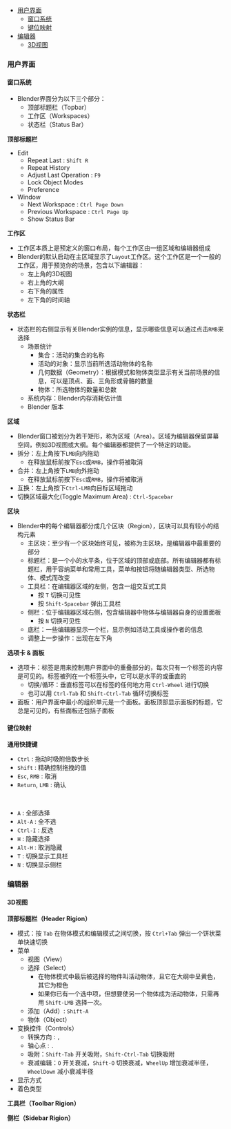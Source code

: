 <!-- TOC -->

- [用户界面](#用户界面)
  - [窗口系统](#窗口系统)
  - [键位映射](#键位映射)
- [编辑器](#编辑器)
  - [3D视图](#3d视图)

<!-- /TOC -->




### 用户界面
#### 窗口系统
- Blender界面分为以下三个部分：
  - 顶部标题栏（Topbar）
  - 工作区（Workspaces）
  - 状态栏（Status Bar）

**顶部标题栏**
- Edit
  - Repeat Last : `Shift R`
  - Repeat History
  - Adjust Last Operation : `F9`
  - Lock Object Modes
  - Preference
- Window
  - Next Workspace : `Ctrl Page Down`
  - Previous Workspace : `Ctrl Page Up`
  - Show Status Bar

**工作区**
- 工作区本质上是预定义的窗口布局，每个工作区由一组区域和编辑器组成
- Blender的默认启动在主区域显示了`Layout`工作区。这个工作区是一个一般的工作区，用于预览你的场景，包含以下编辑器：
  - 左上角的3D视图
  - 右上角的大纲
  - 右下角的属性
  - 左下角的时间轴

**状态栏**
- 状态栏的右侧显示有关Blender实例的信息，显示哪些信息可以通过点击`RMB`来选择
  - 场景统计
    - 集合：活动的集合的名称
    - 活动的对象：显示当前所选活动物体的名称
    - 几何数据（Geometry）：根据模式和物体类型显示有关当前场景的信息，可以是顶点、面、三角形或骨骼的数量
    - 物体：所选物体的数量和总数
  - 系统内存：Blender内存消耗估计值
  - Blender 版本

**区域**
- Blender窗口被划分为若干矩形，称为区域（Area）。区域为编辑器保留屏幕空间，例如3D视图或大纲。每个编辑器都提供了一个特定的功能。
- 拆分：左上角按下`LMB`向内拖动
  - 在释放鼠标前按下`Esc`或`RMB`，操作将被取消
- 合并：左上角按下`LMB`向外拖动
  - 在释放鼠标前按下`Esc`或`RMB`，操作将被取消
- 互换：左上角按下`Ctrl-LMB`向目标区域拖动
- 切换区域最大化(Toggle Maximum Area) : `Ctrl-Spacebar`

**区块**
- Blender中的每个编辑器都分成几个区块（Region），区块可以具有较小的结构元素
  - 主区块：至少有一个区块始终可见，被称为主区块，是编辑器中最重要的部分
  - 标题栏：是一个小的水平条，位于区域的顶部或底部。所有编辑器都有标题栏，用于容纳菜单和常用工具，菜单和按钮将随编辑器类型、所选物体、模式而改变
  - 工具栏：在编辑器区域的左侧，包含一组交互式工具
    - 按 `T` 切换可见性
    - 按 `Shift-Spacebar` 弹出工具栏
  - 侧栏：位于编辑器区域右侧，包含编辑器中物体与编辑器自身的设置面板
    - 按 `N` 切换可见性
  - 底栏：一些编辑器显示一个栏，显示例如活动工具或操作者的信息
  - 调整上一步操作：出现在左下角

**选项卡 & 面板**
- 选项卡：标签是用来控制用户界面中的重叠部分的，每次只有一个标签的内容是可见的。标签被列在一个标签头中，它可以是水平的或垂直的
  - 切换/循环：垂直标签可以在标签的任何地方用 `Ctrl-Wheel` 进行切换
  - 也可以用 `Ctrl-Tab` 和 `Shift-Ctrl-Tab` 循环切换标签
- 面板：用户界面中最小的组织单元是一个面板。面板顶部显示面板的标题，它总是可见的，有些面板还包括子面板



#### 键位映射
**通用快捷键**
- `Ctrl` : 拖动时吸附倍数步长
- `Shift` : 精确控制拖拽的值
- `Esc`, `RMB` : 取消
- `Return`, `LMB` : 确认
<br>

- `A` : 全部选择
- `Alt-A` : 全不选
- `Ctrl-I` : 反选
- `H` : 隐藏选择
- `Alt-H` : 取消隐藏
- `T` : 切换显示工具栏
- `N` : 切换显示侧栏



### 编辑器
#### 3D视图
**顶部标题栏（Header Rigion）**
- 模式：按 `Tab` 在物体模式和编辑模式之间切换，按 `Ctrl+Tab` 弹出一个饼状菜单快速切换
- 菜单
  - 视图（View）
  - 选择（Select）
    - 在物体模式中最后被选择的物件叫活动物体，且它在大纲中呈黄色，其它为橙色
    - 如果你已有一个选中项，但想要使另一个物体成为活动物体，只需再用 `Shift-LMB` 选择一次。
  - 添加（Add）: `Shift-A`
  - 物体（Object）
- 变换控件（Controls）
  - 转换方向 : `,`
  - 轴心点 : `.`
  - 吸附：`Shift-Tab` 开关吸附，`Shift-Ctrl-Tab` 切换吸附
  - 衰减编辑：`O` 开关衰减，`Shift-O` 切换衰减，`WheelUp` 增加衰减半径，`WheelDown` 减小衰减半径
- 显示方式
- 着色类型

**工具栏（Toolbar Rigion）**


**侧栏（Sidebar Rigion）**






